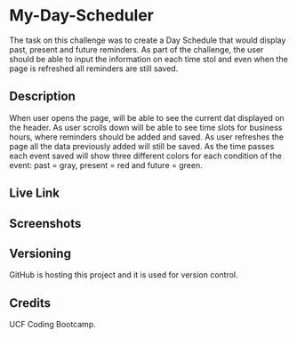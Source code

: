 # My-Day-Scheduler

The task on this challenge was to create a Day Schedule that would display past, present and future reminders.
As part of the challenge, the user should be able to input the information on each time stol and even when the page is
refreshed all reminders are still saved. 

## Description

When user opens the page, will be able to see the current dat displayed on the header.
As user scrolls down will be able to see time slots for business hours, where reminders should be added and saved.
As user refreshes the page all the data previously added will still be saved.
As the time passes each event saved will show three different colors for each condition of the event: 
past = gray, present = red and future = green.


## Live Link


## Screenshots

<!-- ![Start Quiz page.](assets/Images/quiz1.png)
![Questions page.](assets/Images/quiz2.png)
![Initals input to register score.](assets/Images/quiz3.png)
![Scores page.](assets/Images/quiz4.png) -->

## Versioning

GitHub is hosting this project and it is used for version control.

## Credits

UCF Coding Bootcamp.